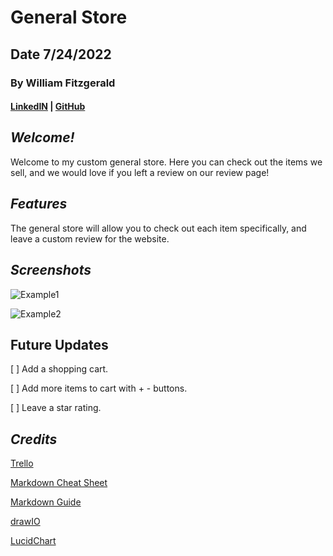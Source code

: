 # General Store

## Date 7/24/2022

### By William Fitzgerald

#### [LinkedIN](https://www.linkedin.com/in/william-fitzgerald1/) | [GitHub](https://github.com/willfitz1)

## **_Welcome!_**

Welcome to my custom general store. Here you can check out the items we sell, and we would love if you left a review on our review page!

## **_Features_**

The general store will allow you to check out each item specifically, and leave a custom review for the website.

## **_Screenshots_**

![Example1](https://themes.getbootstrap.com/wp-content/uploads/2022/01/clever-admin-dashboard-template-badge-2x.jpg)

![Example2](https://assets.startbootstrap.com/img/screenshots/themes/sb-admin-2.png)

## **Future Updates**

[ ] Add a shopping cart.

[ ] Add more items to cart with + - buttons.

[ ] Leave a star rating.

## **_Credits_**

[Trello](https://trello.com/b/AcS6yvMt/dashboard)

[Markdown Cheat Sheet](https://www.markdownguide.org/cheat-sheet/)

[Markdown Guide](https://ia.net/writer/support/general/markdown-guide)

[drawIO](https://drive.google.com/file/d/1f8EtNYmoNLHXHDW9lxpdJ5n1JDt9A5cp/view?usp=sharing)

[LucidChart](https://lucid.app/lucidchart/72435a7f-d7c8-4a9b-91d0-fd551852e912/edit?viewport_loc=628%2C7%2C1899%2C1035%2C0_0&invitationId=inv_64c94c5c-5040-4f11-8238-83594d2030d6#)
